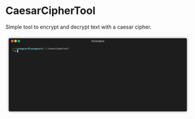 # CaesarCipherTool
Simple tool to encrypt and decrypt text with a caesar cipher.

<p align="center"><img src="/img/demo.gif?raw=true"/></p>